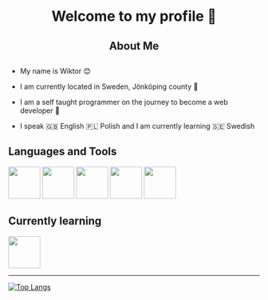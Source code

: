 <div>
<h1 align="center">Welcome to my profile 👋</h1>

<h2 align="center" style="">About Me<h2>
</div>
          
* My name is Wiktor 😊

* I am currently located in Sweden, Jönköping county 💯

* I am a self taught programmer on the journey to become a web developer 🚀

* I speak 🇬🇧 English 🇵🇱 Polish and I am currently learning 🇸🇪 Swedish

## Languages and Tools
<div>
<code><img src="https://cdn.jsdelivr.net/gh/devicons/devicon/icons/python/python-original.svg"  width="64" height="64" class="hovertext"/></code>
<code><img src="https://cdn.jsdelivr.net/gh/devicons/devicon/icons/javascript/javascript-original.svg"  width="64" height="64"/></code>
<code><img src="https://cdn.jsdelivr.net/gh/devicons/devicon/icons/typescript/typescript-original.svg"  width="64" height="64"/></code>
<code><img src="https://cdn.jsdelivr.net/gh/devicons/devicon/icons/mongodb/mongodb-original.svg"  width="64" height="64"/></code>
<code><img src="https://cdn.jsdelivr.net/gh/devicons/devicon/icons/linux/linux-original.svg" width="64" height="64"/></code>
</div>

## Currently learning
<div>
<img src="https://cdn.jsdelivr.net/gh/devicons/devicon/icons/react/react-original.svg"  width="64" height="64"/>
</div>

<hr>

[![Top Langs](https://github-readme-stats.vercel.app/api/top-langs/?username=anuraghazra&layout=compact)](https://github.com/anuraghazra/github-readme-stats)

          
 

<!--
**wiktor-falek/wiktor-falek** is a ✨ _special_ ✨ repository because its `README.md` (this file) appears on your GitHub profile.

Here are some ideas to get you started:

- 🔭 I’m currently working on ...
- 🌱 I’m currently learning ...
- 👯 I’m looking to collaborate on ...
- 🤔 I’m looking for help with ...
- 💬 Ask me about ...
- 📫 How to reach me: ...
- 😄 Pronouns: ...
- ⚡ Fun fact: ...
-->
